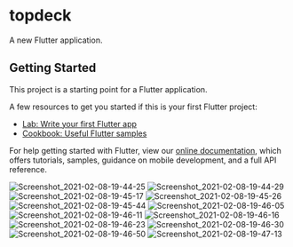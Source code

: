 # topdeck

A new Flutter application.

## Getting Started

This project is a starting point for a Flutter application.

A few resources to get you started if this is your first Flutter project:

- [Lab: Write your first Flutter app](https://flutter.dev/docs/get-started/codelab)
- [Cookbook: Useful Flutter samples](https://flutter.dev/docs/cookbook)

For help getting started with Flutter, view our
[online documentation](https://flutter.dev/docs), which offers tutorials,
samples, guidance on mobile development, and a full API reference.


![Screenshot_2021-02-08-19-44-25](https://user-images.githubusercontent.com/76747520/107267527-4ce17b80-6a47-11eb-8127-db8a6c0fca31.png)
![Screenshot_2021-02-08-19-44-29](https://user-images.githubusercontent.com/76747520/107267581-64206900-6a47-11eb-893a-dd69f2d425f7.png)
![Screenshot_2021-02-08-19-45-17](https://user-images.githubusercontent.com/76747520/107267615-70a4c180-6a47-11eb-8d73-f2e9b66e2038.png)
![Screenshot_2021-02-08-19-45-26](https://user-images.githubusercontent.com/76747520/107267646-7dc1b080-6a47-11eb-8978-1a37795676dd.png)
![Screenshot_2021-02-08-19-45-44](https://user-images.githubusercontent.com/76747520/107267691-8b773600-6a47-11eb-901f-71856299edc0.png)
![Screenshot_2021-02-08-19-46-05](https://user-images.githubusercontent.com/76747520/107267754-9cc04280-6a47-11eb-8c7a-e5cee87c6c7e.png)
![Screenshot_2021-02-08-19-46-11](https://user-images.githubusercontent.com/76747520/107267816-aea1e580-6a47-11eb-896e-06701ac2c31e.png)
![Screenshot_2021-02-08-19-46-16](https://user-images.githubusercontent.com/76747520/107267854-b95c7a80-6a47-11eb-96e3-07b3a67c62ce.png)
![Screenshot_2021-02-08-19-46-23](https://user-images.githubusercontent.com/76747520/107267881-c11c1f00-6a47-11eb-88a9-27c9ddcd2caf.png)
![Screenshot_2021-02-08-19-46-30](https://user-images.githubusercontent.com/76747520/107267920-cbd6b400-6a47-11eb-81a4-4c1362736e95.png)
![Screenshot_2021-02-08-19-46-50](https://user-images.githubusercontent.com/76747520/107267943-d002d180-6a47-11eb-9b85-623b604430b3.png)
![Screenshot_2021-02-08-19-47-13](https://user-images.githubusercontent.com/76747520/107267970-d42eef00-6a47-11eb-9a1c-effdba99b8bf.png)













